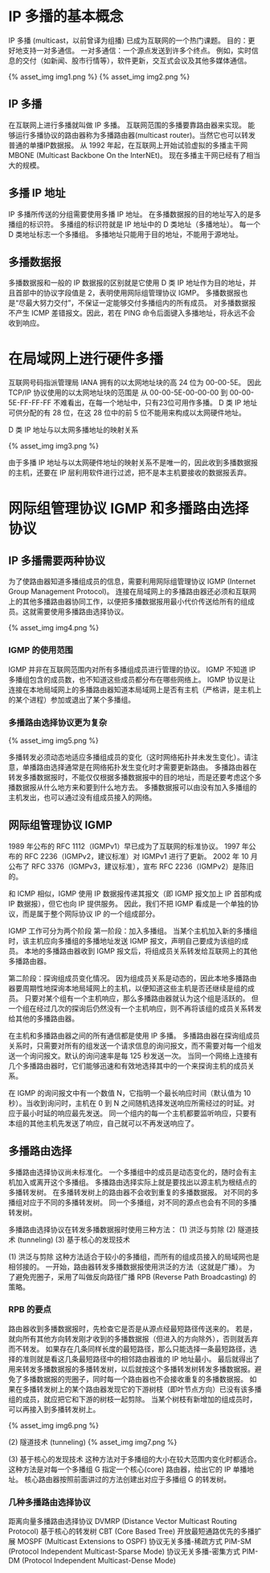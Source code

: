 



# IP 多播的基本概念
IP 多播 (multicast，以前曾译为组播) 已成为互联网的一个热门课题。
目的：更好地支持一对多通信。
一对多通信：一个源点发送到许多个终点。
例如，实时信息的交付（如新闻、股市行情等），软件更新，交互式会议及其他多媒体通信。

{% asset_img img1.png %}
{% asset_img img2.png %}

## IP 多播
在互联网上进行多播就叫做 IP 多播。
互联网范围的多播要靠路由器来实现。
能够运行多播协议的路由器称为多播路由器(multicast router)。当然它也可以转发普通的单播IP数据报。
从 1992 年起，在互联网上开始试验虚拟的多播主干网 MBONE (Multicast Backbone On the InterNEt)。 现在多播主干网已经有了相当大的规模。
## 多播 IP 地址
IP 多播所传送的分组需要使用多播 IP 地址。
在多播数据报的目的地址写入的是多播组的标识符。
多播组的标识符就是 IP 地址中的 D 类地址（多播地址）。
每一个 D 类地址标志一个多播组。
多播地址只能用于目的地址，不能用于源地址。
## 多播数据报
多播数据报和一般的 IP 数据报的区别就是它使用 D 类 IP 地址作为目的地址，并且首部中的协议字段值是 2，表明使用网际组管理协议 IGMP。
多播数据报也是“尽最大努力交付”，不保证一定能够交付多播组内的所有成员。
对多播数据报不产生 ICMP 差错报文。因此，若在 PING 命令后面键入多播地址，将永远不会收到响应。
# 在局域网上进行硬件多播
互联网号码指派管理局 IANA 拥有的以太网地址块的高 24 位为 00-00-5E。
因此 TCP/IP 协议使用的以太网地址块的范围是
	从   00-00-5E-00-00-00 
	到   00-00-5E-FF-FF-FF 
不难看出，在每一个地址中，只有23位可用作多播。
D 类 IP 地址可供分配的有 28 位，在这 28 位中的前 5 位不能用来构成以太网硬件地址。

D 类 IP 地址与以太网多播地址的映射关系 

{% asset_img img3.png %}

由于多播 IP 地址与以太网硬件地址的映射关系不是唯一的，因此收到多播数据报的主机，还要在 IP 层利用软件进行过滤，把不是本主机要接收的数据报丢弃。
# 网际组管理协议 IGMP 和多播路由选择协议
## IP 多播需要两种协议
为了使路由器知道多播组成员的信息，需要利用网际组管理协议 IGMP (Internet Group Management Protocol)。
连接在局域网上的多播路由器还必须和互联网上的其他多播路由器协同工作，以便把多播数据报用最小代价传送给所有的组成员。这就需要使用多播路由选择协议。 

{% asset_img img4.png %}

### IGMP 的使用范围
IGMP 并非在互联网范围内对所有多播组成员进行管理的协议。
IGMP 不知道 IP 多播组包含的成员数，也不知道这些成员都分布在哪些网络上。
IGMP 协议是让连接在本地局域网上的多播路由器知道本局域网上是否有主机（严格讲，是主机上的某个进程）参加或退出了某个多播组。
### 多播路由选择协议更为复杂
{% asset_img img5.png %}

多播转发必须动态地适应多播组成员的变化（这时网络拓扑并未发生变化）。请注意，单播路由选择通常是在网络拓扑发生变化时才需要更新路由。
多播路由器在转发多播数据报时，不能仅仅根据多播数据报中的目的地址，而是还要考虑这个多播数据报从什么地方来和要到什么地方去。 
多播数据报可以由没有加入多播组的主机发出，也可以通过没有组成员接入的网络。 
## 网际组管理协议 IGMP
1989 年公布的 RFC 1112（IGMPv1）早已成为了互联网的标准协议。
1997 年公布的 RFC 2236（IGMPv2，建议标准）对 IGMPv1 进行了更新。
2002 年 10 月公布了 RFC 3376（IGMPv3，建议标准），宣布 RFC 2236（IGMPv2）是陈旧的。

和 ICMP 相似，IGMP 使用 IP 数据报传递其报文（即 IGMP 报文加上 IP 首部构成 IP 数据报），但它也向 IP 提供服务。
因此，我们不把 IGMP 看成是一个单独的协议，而是属于整个网际协议 IP 的一个组成部分。 

IGMP 工作可分为两个阶段
第一阶段：加入多播组。
当某个主机加入新的多播组时，该主机应向多播组的多播地址发送 IGMP 报文，声明自己要成为该组的成员。
本地的多播路由器收到 IGMP 报文后，将组成员关系转发给互联网上的其他多播路由器。

第二阶段：探询组成员变化情况。
因为组成员关系是动态的，因此本地多播路由器要周期性地探询本地局域网上的主机，以便知道这些主机是否还继续是组的成员。
只要对某个组有一个主机响应，那么多播路由器就认为这个组是活跃的。
但一个组在经过几次的探询后仍然没有一个主机响应，则不再将该组的成员关系转发给其他的多播路由器。

在主机和多播路由器之间的所有通信都是使用 IP 多播。
多播路由器在探询组成员关系时，只需要对所有的组发送一个请求信息的询问报文，而不需要对每一个组发送一个询问报文。默认的询问速率是每 125 秒发送一次。
当同一个网络上连接有几个多播路由器时，它们能够迅速和有效地选择其中的一个来探询主机的成员关系。 

在 IGMP 的询问报文中有一个数值 N，它指明一个最长响应时间（默认值为 10 秒）。当收到询问时，主机在 0 到 N 之间随机选择发送响应所需经过的时延。对应于最小时延的响应最先发送。
同一个组内的每一个主机都要监听响应，只要有本组的其他主机先发送了响应，自己就可以不再发送响应了。
## 多播路由选择
多播路由选择协议尚未标准化。
一个多播组中的成员是动态变化的，随时会有主机加入或离开这个多播组。
多播路由选择实际上就是要找出以源主机为根结点的多播转发树。
在多播转发树上的路由器不会收到重复的多播数据报。
对不同的多播组对应于不同的多播转发树。
同一个多播组，对不同的源点也会有不同的多播转发树。

多播路由选择协议在转发多播数据报时使用三种方法：
(1) 洪泛与剪除
(2) 隧道技术 (tunneling)
(3) 基于核心的发现技术

(1) 洪泛与剪除
这种方法适合于较小的多播组，而所有的组成员接入的局域网也是相邻接的。
一开始，路由器转发多播数据报使用洪泛的方法（这就是广播）。
为了避免兜圈子，采用了叫做反向路径广播 RPB (Reverse Path Broadcasting) 的策略。 

### RPB 的要点
路由器收到多播数据报时，先检查它是否是从源点经最短路径传送来的。
若是，就向所有其他方向转发刚才收到的多播数据报（但进入的方向除外），否则就丢弃而不转发。
如果存在几条同样长度的最短路径，那么只能选择一条最短路径，选择的准则就是看这几条最短路径中的相邻路由器谁的 IP 地址最小。 
最后就得出了用来转发多播数据报的多播转发树，以后就按这个多播转发树转发多播数据报。避免了多播数据报的兜圈子，同时每一个路由器也不会接收重复的多播数据报。
如果在多播转发树上的某个路由器发现它的下游树枝（即叶节点方向）已没有该多播组的成员，就应把它和下游的树枝一起剪除。
当某个树枝有新增加的组成员时，可以再接入到多播转发树上。

{% asset_img img6.png %}

(2) 隧道技术 (tunneling) 
{% asset_img img7.png %}

(3) 基于核心的发现技术
这种方法对于多播组的大小在较大范围内变化时都适合。
这种方法是对每一个多播组 G 指定一个核心(core) 路由器，给出它的 IP 单播地址。
核心路由器按照前面讲过的方法创建出对应于多播组 G 的转发树。 

### 几种多播路由选择协议
距离向量多播路由选择协议 DVMRP (Distance Vector Multicast Routing Protocol)
基于核心的转发树 CBT (Core Based Tree) 
开放最短通路优先的多播扩展 MOSPF (Multicast Extensions to OSPF) 
协议无关多播-稀疏方式 PIM-SM (Protocol Independent Multicast-Sparse Mode) 
协议无关多播-密集方式 PIM-DM (Protocol Independent Multicast-Dense Mode) 
